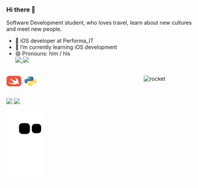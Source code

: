 
### Hi there 👋

Software Development student, who loves travel, learn about new cultures and meet new people.

- 🔭 iOS developer at Performa_IT
- 🌱 I’m currently learning iOS development 
- 😄 Pronouns: him / his 
  <body>
    <div>
      <a href="https://github.com/rodrigoktarouco">
    <img height="180em" src="https://github-readme-stats.vercel.app/api?username=rodrigoktarouco&show_icons=true&theme=dracula&include_all_commits=true&count_private=true"/>
  <img height="180em" src="https://github-readme-stats.vercel.app/api/top-langs/?username=rodrigoktarouco&layout=compact&langs_count=7&theme=dracula"/>
</div>
<div style="display: inline_block"><br>
  <img align="center" alt="Rodrigo-swift" height="30" width="40" src="https://raw.githubusercontent.com/devicons/devicon/master/icons/swift/swift-original.svg">
  <a><img align="right" alt="rocket" height="120" width="140" src="https://media.giphy.com/media/jfF6mIPumEzN9QW0kL/giphy.gif"></a>
<img align="center" alt="Theus-py" height="30" width="40" src="https://raw.githubusercontent.com/devicons/devicon/master/icons/python/python-original.svg">
</div>
      
##

<div>
  <a href="https://instagram.com/rodrigoktarouco" target="_blank"><img src="https://img.shields.io/badge/-Instagram-%23E4405F?style=for-the-badge&logo=instagram&logoColor=white" target="_blank"></a>
  <a href="https://www.linkedin.com/in/rodrigo-kroef-tarouco/" target="_blank"><img src="https://img.shields.io/badge/-LinkedIn-%230077B5?style=for-the-badge&logo=linkedin&logoColor=white" target="_blank"></a>
  
![Snake animation](https://github.com/rafaballerini/rafaballerini/blob/output/github-contribution-grid-snake.svg)
      
</div>

